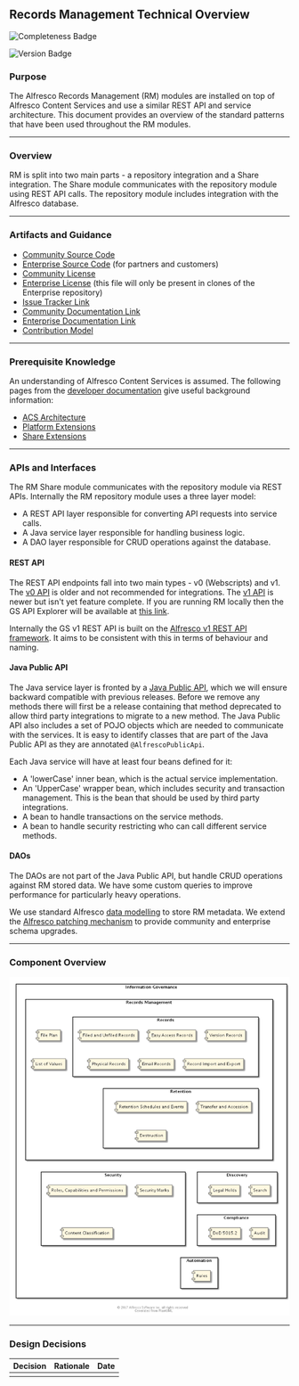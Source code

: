 ## Records Management Technical Overview

![Completeness Badge](https://img.shields.io/badge/Document_Level-Complete-green.svg?style=flat-square)

![Version Badge](https://img.shields.io/badge/Version-Current-blue.svg?style=flat-square)

### Purpose
The Alfresco Records Management (RM) modules are installed on top of Alfresco Content Services and use a similar REST API and service architecture. This document provides an overview of the standard patterns that have been used throughout the RM modules.

*** 

### Overview 
RM is split into two main parts - a repository integration and a Share integration. The Share module communicates with the repository module using REST API calls. The repository module includes integration with the Alfresco database.

*** 

### Artifacts and Guidance

* [Community Source Code](https://github.com/Alfresco/records-management)
* [Enterprise Source Code](https://github.com/Alfresco/governance-services) (for partners and customers)
* [Community License](../LICENSE.txt)
* [Enterprise License](../../rm-enterprise/LICENSE.txt) (this file will only be present in clones of the Enterprise repository)
* [Issue Tracker Link](https://issues.alfresco.com/jira/projects/RM)
* [Community Documentation Link](http://docs.alfresco.com/rm-community/concepts/welcome-rm.html)
* [Enterprise Documentation Link](http://docs.alfresco.com/rm/concepts/welcome-rm.html)
* [Contribution Model](../../CONTRIBUTING.md)

*** 

### Prerequisite Knowledge
An understanding of Alfresco Content Services is assumed. The following pages from the [developer documentation](https://support.hyland.com/r/Alfresco/Alfresco-Content-Services-Community-Edition/23.3/Alfresco-Content-Services-Community-Edition/Develop) give useful background information:

* [ACS Architecture](http://docs.alfresco.com/5.2/concepts/dev-arch-overview.html)
* [Platform Extensions](http://docs.alfresco.com/5.2/concepts/dev-platform-extensions.html)
* [Share Extensions](http://docs.alfresco.com/5.2/concepts/dev-extensions-share.html)

*** 

### APIs and Interfaces
The RM Share module communicates with the repository module via REST APIs. Internally the RM repository module uses a three layer model:

* A REST API layer responsible for converting API requests into service calls.
* A Java service layer responsible for handling business logic.
* A DAO layer responsible for CRUD operations against the database.

#### REST API
The REST API endpoints fall into two main types - v0 (Webscripts) and v1. The [v0 API](http://docs.alfresco.com/5.2/references/dev-extension-points-webscripts.html) is older and not recommended for integrations. The [v1 API](http://docs.alfresco.com/5.1/pra/1/topics/pra-welcome-aara.html) is newer but isn't yet feature complete. If you are running RM locally then the GS API Explorer will be available at [this link](http://localhost:8080/gs-api-explorer/).

Internally the GS v1 REST API is built on the [Alfresco v1 REST API framework](https://community.alfresco.com/community/ecm/blog/2016/10/11/v1-rest-api-part-1-introduction). It aims to be consistent with this in terms of behaviour and naming.

#### Java Public API
The Java service layer is fronted by a [Java Public API](http://docs.alfresco.com/5.2/concepts/java-public-api-list.html), which we will ensure backward compatible with previous releases. Before we remove any methods there will first be a release containing that method deprecated to allow third party integrations to migrate to a new method.  The Java Public API also includes a set of POJO objects which are needed to communicate with the services. It is easy to identify classes that are part of the Java Public API as they are annotated `@AlfrescoPublicApi`.

Each Java service will have at least four beans defined for it:

* A 'lowerCase' inner bean, which is the actual service implementation.
* An 'UpperCase' wrapper bean, which includes security and transaction management. This is the bean that should be used by third party integrations.
* A bean to handle transactions on the service methods.
* A bean to handle security restricting who can call different service methods.

#### DAOs
The DAOs are not part of the Java Public API, but handle CRUD operations against RM stored data. We have some custom queries to improve performance for particularly heavy operations.

We use standard Alfresco [data modelling](http://docs.alfresco.com/5.2/references/dev-extension-points-content-model.html) to store RM metadata. We extend the [Alfresco patching mechanism](http://docs.alfresco.com/5.2/references/dev-extension-points-patch.html) to provide community and enterprise schema upgrades.

***

### Component Overview
![Information Governance Component Overview](./resource/component/ig-component.png)

***

### Design Decisions

| Decision        | Rationale                  | Date         |
| --------------- |:--------------------------:| ------------:|
|                 |                            |              |
